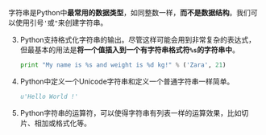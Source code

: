 字符串是Python中**最常用的数据类型**，如同整数一样，**而不是数据结构**。我们可以使用引号`'`或`"`来创建字符串。

3. Python支持格式化字符串的输出。尽管这样可能会用到非常复杂的表达式，但最基本的用法是**将一个值插入到一个有字符串格式符`%s`的字符串中**。

    ```python
    print "My name is %s and weight is %d kg!" % ('Zara', 21)
    ```

2. Python中定义一个Unicode字符串和定义一个普通字符串一样简单。
    
    ```python
    u'Hello World !'
    ```

1. Python字符串的运算符，可以使得字符串有列表一样的运算效果，比如切片、相加或格式化等。



